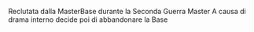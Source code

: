 Reclutata dalla MasterBase durante la Seconda Guerra Master
A causa di drama interno decide poi di abbandonare la Base
